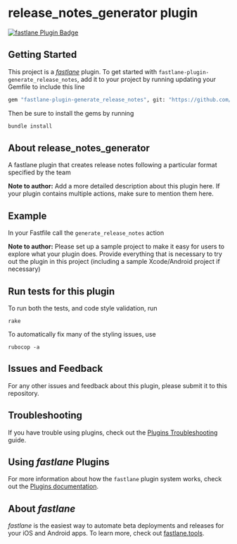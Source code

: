 # release_notes_generator plugin

[![fastlane Plugin Badge](https://rawcdn.githack.com/fastlane/fastlane/master/fastlane/assets/plugin-badge.svg)](https://rubygems.org/gems/fastlane-plugin-generate_release_notes)

## Getting Started

This project is a [_fastlane_](https://github.com/fastlane/fastlane) plugin. To get started with `fastlane-plugin-generate_release_notes`, add it to your project by running updating your Gemfile to include this line 

```bash
gem "fastlane-plugin-generate_release_notes", git: "https://github.com/DevAgani/fastlane-plugin-release_notes_generator"
```

Then be sure to install the gems by running 
```bash
bundle install
```


## About release_notes_generator

A fastlane plugin that creates release notes following a particular format specified by the team

**Note to author:** Add a more detailed description about this plugin here. If your plugin contains multiple actions, make sure to mention them here.

## Example
In your Fastfile call the `generate_release_notes` action

**Note to author:** Please set up a sample project to make it easy for users to explore what your plugin does. Provide everything that is necessary to try out the plugin in this project (including a sample Xcode/Android project if necessary)

## Run tests for this plugin

To run both the tests, and code style validation, run

```
rake
```

To automatically fix many of the styling issues, use
```
rubocop -a
```

## Issues and Feedback

For any other issues and feedback about this plugin, please submit it to this repository.

## Troubleshooting

If you have trouble using plugins, check out the [Plugins Troubleshooting](https://docs.fastlane.tools/plugins/plugins-troubleshooting/) guide.

## Using _fastlane_ Plugins

For more information about how the `fastlane` plugin system works, check out the [Plugins documentation](https://docs.fastlane.tools/plugins/create-plugin/).

## About _fastlane_

_fastlane_ is the easiest way to automate beta deployments and releases for your iOS and Android apps. To learn more, check out [fastlane.tools](https://fastlane.tools).
